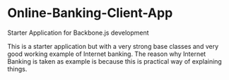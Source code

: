 # Online-Banking-Client-App
Starter Application for Backbone.js development

This is a starter application but with a very strong base classes and very good working example of Internet banking.
The reason why Internet Banking is taken as example is because this is practical way of explaining things.
